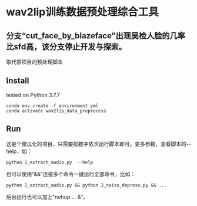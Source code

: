 # wav2lip训练数据预处理综合工具
## 分支“cut_face_by_blazeface”出现吴检人脸的几率比sfd高，该分支停止开发与探索。
取代原项目的预处理脚本

## Install

tested on Python 3.7.7

```shell
conda env create -f environment.yml
conda activate wav2lip_data_preprocess
```

## Run

这是个傻瓜化的项目，只需要按数字依次运行脚本即可。更多参数，查看脚本的--help，如：

```shell
python 1_extract_audio.py  --help
```

也可以使用“&&”连接多个命令一键运行全部命令，比如：

```shell
python 1_extract_audio.py && python 2_noise_depress.py && ...
```

后台运行也可以加上“nohup ... &”。